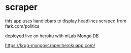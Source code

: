 # scraper

this app uses handlebars to display headlines scraped from fark.com/politics 

deployed live on heroku with mLab Mongo DB

https://krug-mongoscraper.herokuapp.com/